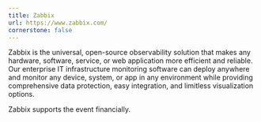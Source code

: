 ```yaml
---
title: Zabbix
url: https://www.zabbix.com/
cornerstone: false
---
```


Zabbix is the universal, open-source observability solution that
makes any hardware, software, service, or web application more
efficient and reliable. Our enterprise IT infrastructure monitoring
software can deploy anywhere and monitor any device, system, or app in
any environment while providing comprehensive data protection, easy
integration, and limitless visualization options.

Zabbix supports the event financially.
